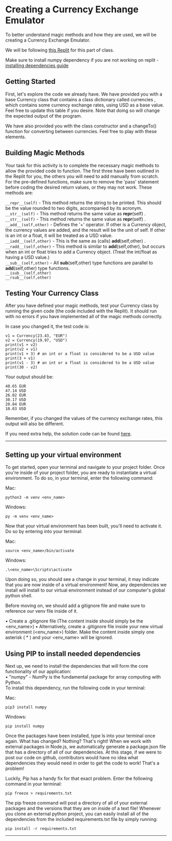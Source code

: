 # Creating a Currency Exchange Emulator
To better understand magic methods and how they are used, we will be creating a Currency Exchange Emulator.

We will be following [this Replit](https://replit.com/@SD-Team/Python-1044#main.py) for this part of class.

Make sure to install numpy dependency if you are not working on replit - [installing dependencies guide](https://github.com/michaelangelesz/currency_exchange_emulator/edit/main/README.md#using-pip-to-install-needed-dependencies)

## Getting Started
First, let's explore the code we already have. We have provided you with a base Currency class that contains a class dictionary called currencies , which contains some currency exchange rates, using USD as a base value. Feel free to update this table if you desire. Note that doing so will change the expected output of the program.

We have also provided you with the class constructor and a changeTo() function for converting between currencies. Feel free to play with these elements.

## Building Magic Methods
Your task for this activity is to complete the necessary magic methods to allow the provided code to function. The first three have been outlined in the Replit for you, the others you will need to add manually from scratch. For the pre-defined functions, make sure to remove the 'pass' statement before coding the desired return values, or they may not work. These methods are:

`__repr__(self)` - This method returns the string to be printed. This should be the value rounded to two digits, accompanied by its acronym.<br />
`__str__(self)` - This method returns the same value as __repr__(self) .<br />
`__str__(self)` - This method returns the same value as __repr__(self) .<br />
`__add__(self,other)` - Defines the '+' operator. If other is a Currency object, the currency values are added, and the result will be the unit of self. If other is an int or a float, it will be treated as a USD value.<br />
`__iadd__(self,other)` - This is the same as (calls) __add__(self,other) .<br />
`__radd__(self,other)` - This method is similar to __add__(self,other), but occurs when an int or float tries to add a Currency object. (Treat the int/float as having a USD value.)<br />
`__sub__(self,other)` - All __sub__(self,other) type functions are parallel to __add__(self,other) type functions.<br />
`__isub__(self,other)`<br />
`__rsub__(self,other)`<br />

## Testing Your Currency Class
After you have defined your magic methods, test your Currency class by running the given code (the code included with the Replit). It should run with no errors if you have implemented all of the magic methods correctly.

In case you changed it, the test code is:

```
v1 = Currency(23.43, "EUR")
v2 = Currency(19.97, "USD")
print(v1 + v2)
print(v2 + v1)
print(v1 + 3) # an int or a float is considered to be a USD value
print(3 + v1)
print(v1 - 3) # an int or a float is considered to be a USD value
print(30 - v2) 
```

Your output should be:

```
40.65 EUR
47.14 USD
26.02 EUR
30.17 USD
20.84 EUR
10.03 USD
```

Remember, if you changed the values of the currency exchange rates, this output will also be different.

If you need extra help, the solution code can be found [here](https://replit.com/@SD-Team/1044-Solution#main.py).
<hr />

## Setting up your virtual environment
To get started, open your terminal and navigate to your project folder. Once you're inside of your project folder, you are ready to instantiate a virtual environment. To do so, in your terminal, enter the following command:

Mac:
```
python3 -m venv <env_name>
```

Windows:
```
py -m venv <env_name>
```

Now that your virtual environment has been built, you'll need to activate it. Do so by entering into your terminal:

Mac:
```
source <env_name>/bin/activate
```

Windows:
```
.\<env_name>\Scripts\activate
```

Upon doing so, you should see a change in your terminal, it may indicate that you are now inside of a virtual environment! Now, any dependencies we install will install to our virtual environment instead of our computer's global python shell.

Before moving on, we should add a gitignore file and make sure to reference our venv file inside of it.

• Create a .gitignore file (The content inside should simply be the <env_name>)
• Alternatively, create a .gitignore file inside your new virtual environment (<env_name>) folder. Make the content inside simply one asterisk ( * ) and your <env_name> will be ignored.

## Using PIP to install needed dependencies
Next up, we need to install the dependencies that will form the core functionality of our application:<br />
• "numpy" - NumPy is the fundamental package for array computing with Python.<br />
To install this dependency, run the following code in your terminal:

Mac:
```
pip3 install numpy
```

Windows:
```
pip install numpy
```

Once the packages have been installed, type ls into your terminal once again. What has changed? Nothing? That's right! When we work with external packages in Node.js, we automatically generate a package.json file that has a directory of all of our dependencies. At this stage, if we were to post our code on github, contributors would have no idea what dependencies they would need in order to get the code to work! That's a problem!

Luckily, Pip has a handy fix for that exact problem. Enter the following command in your terminal:

```
pip freeze > requirements.txt
```

The pip freeze command will post a directory of all of your external packages and the versions that they are on inside of a text file! Whenever you clone an external python project, you can easily install all of the dependencies from the included requirements.txt file by simply running:

```
pip install -r requirements.txt
```
<hr />
